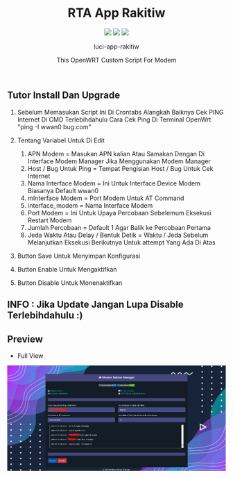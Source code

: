 <h1 align="center">
  <br>RTA App Rakitiw<br>

</h1>

  <p align="center">
	<img src="https://img.shields.io/github/actions/workflow/status/rtaserver/luci-app-rakitiw/.github%2Fworkflows%2Fbuild.yaml?logo=openwrt&label=Build%20App">
    <img src="https://img.shields.io/github/v/release/rtaserver/luci-app-rakitiw?label=Release%20App">
    <img src="https://img.shields.io/github/downloads/rtaserver/luci-app-rakitiw/total?label=Downloads&color=dark-green">
  </p>
  

<p align="center">
luci-app-rakitiw
</p>
<p align="center">
This OpenWRT Custom Script For Modem
</p>
<br>


Tutor Install Dan Upgrade
---
1. Sebelum Memasukan Script Ini Di Crontabs Alangkah Baiknya Cek PING Internet Di CMD Terlebihdahulu
   Cara Cek Ping Di Terminal OpenWrt "ping -I wwan0 bug.com"
2. Tentang Variabel Untuk Di Edit
   1. APN Modem = Masukan APN kalian Atau Samakan Dengan Di Interface Modem Manager Jika Menggunakan Modem Manager
   2. Host / Bug Untuk Ping = Tempat Pengisian Host / Bug Untuk Cek Internet
   3. Nama Interface Modem = Ini Untuk Interface Device Modem Biasanya Default wwan0
   4. mInterface Modem = Port Modem Untuk AT Command
   5. interface_modem = Nama Interface Modem
   6. Port Modem = Ini Untuk Upaya Percobaan Sebelemum Eksekusi Restart Modem
   7. Jumlah Percobaan = Default 1 Agar Balik ke Percobaan Pertama
   8. Jeda Waktu Atau Delay / Bentuk Detik = Waktu / Jeda Sebelum Melanjutkan Eksekusi Berikutnya Untuk attempt Yang Ada Di Atas

3. Button Save Untuk Menyimpan Konfigurasi
4. Button Enable Untuk Mengaktifkan
5. Button Disable Untuk Monenaktifkan


## INFO : Jika Update Jangan Lupa Disable Terlebihdahulu :)

Preview
---


* Full View
<p align="center">
    <img src="pc.png">
</p>
